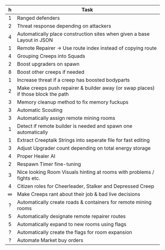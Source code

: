  h  |   Task 
:---:|  ----
 1  |   Ranged defenders
 2  |   Threat response depending on attackers
 4  |   Automatically place construction sites when given a base Layout in JSON
 1  |   Remote Repairer -> Use route index instead of copying route
 4  |   Grouping Creeps into Squads
 2  |   Boost upgraders on spawn
 8  |   Boost other creeps if needed
 1  |   Increase threat if a creep has boosted bodyparts
 2  |   Make creeps push repairer & builder away (or swap places) if those block the path
 3  |   Memory cleanup method to fix memory fuckups
 3  |   Automatic Scouting
 3  |   Automatically assign remote mining rooms
 1  |   Detect if remote builder is needed and spawn one automatically
 1  |   Extract Creeptalk Strings into seperate file for fast editing
 3  |   Adjust Upgrader count depending on total energy storage
 4  |   Proper Healer AI
 2  |   Respawn Timer fine-tuning
 3  |   Nice looking Room Visuals hinting at rooms with problems / fights etc.
 4  |   Citizen roles for Cheerleader, Stalker and Depressed Creep
 ∞  |   Make Creeps rant about their job & bad live decisions
 ?  |   Automatically create roads & containers for remote mining rooms
 5  |   Automatically designate remote repairer routes
 5  |   Automatically expand to new rooms using flags
 ?  |   Automatically create the flags for room expansion
 ?  |   Automate Market buy orders 
